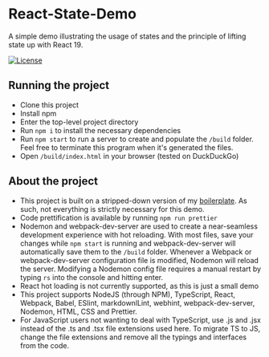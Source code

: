 # React-State-Demo

A simple demo illustrating the usage of states and the principle of lifting
state up with React 19.

[![License][license-image]][license-url]

## Running the project

- Clone this project
- Install npm
- Enter the top-level project directory
- Run `npm i` to install the necessary dependencies
- Run `npm start` to run a server to create and populate the `/build` folder.
  Feel free to terminate this program when it's generated the files.
- Open `/build/index.html` in your browser (tested on DuckDuckGo)

## About the project

- This project is built on a stripped-down version of my [boilerplate](https://github.com/Anonymous-Humanoid/chromium-extension-boilerplate).
  As such, not everything is strictly necessary for this demo.
- Code prettification is available by running `npm run prettier`
- Nodemon and webpack-dev-server are used to create a near-seamless development
  experience with hot reloading. With most files, save your changes while
  `npm start` is running and webpack-dev-server will automatically save them to
  the `/build` folder. Whenever a Webpack or webpack-dev-server configuration
  file is modified, Nodemon will reload the server. Modifying a Nodemon config file
  requires a manual restart by typing `rs` into the console and hitting enter.
- React hot loading is not currently supported, as this is just a small demo
- This project supports NodeJS (through NPM), TypeScript, React, Webpack, Babel,
  ESlint, markdownlLint, webhint, webpack-dev-server, Nodemon, HTML, CSS and Prettier.
- For JavaScript users not wanting to deal with TypeScript, use .js and .jsx instead
  of the .ts and .tsx file extensions used here. To migrate TS to JS, change the
  file extensions and remove all the typings and interfaces from the code.

[license-image]: https://img.shields.io/npm/l/markdownlint.svg
[license-url]: https://opensource.org/licenses/MIT

